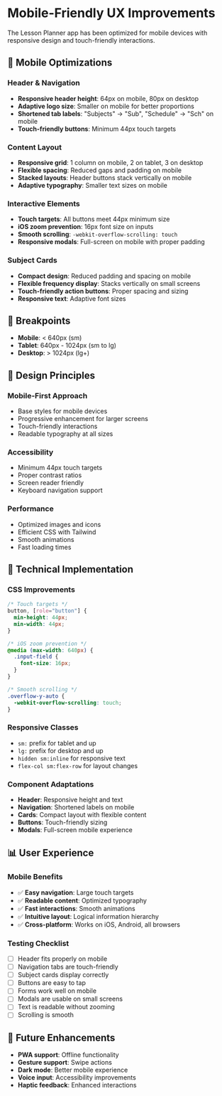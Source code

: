 # Mobile-Friendly UX Improvements

The Lesson Planner app has been optimized for mobile devices with responsive design and touch-friendly interactions.

## 🎯 Mobile Optimizations

### Header & Navigation
- **Responsive header height**: 64px on mobile, 80px on desktop
- **Adaptive logo size**: Smaller on mobile for better proportions
- **Shortened tab labels**: "Subjects" → "Sub", "Schedule" → "Sch" on mobile
- **Touch-friendly buttons**: Minimum 44px touch targets

### Content Layout
- **Responsive grid**: 1 column on mobile, 2 on tablet, 3 on desktop
- **Flexible spacing**: Reduced gaps and padding on mobile
- **Stacked layouts**: Header buttons stack vertically on mobile
- **Adaptive typography**: Smaller text sizes on mobile

### Interactive Elements
- **Touch targets**: All buttons meet 44px minimum size
- **iOS zoom prevention**: 16px font size on inputs
- **Smooth scrolling**: `-webkit-overflow-scrolling: touch`
- **Responsive modals**: Full-screen on mobile with proper padding

### Subject Cards
- **Compact design**: Reduced padding and spacing on mobile
- **Flexible frequency display**: Stacks vertically on small screens
- **Touch-friendly action buttons**: Proper spacing and sizing
- **Responsive text**: Adaptive font sizes

## 📱 Breakpoints

- **Mobile**: < 640px (sm)
- **Tablet**: 640px - 1024px (sm to lg)
- **Desktop**: > 1024px (lg+)

## 🎨 Design Principles

### Mobile-First Approach
- Base styles for mobile devices
- Progressive enhancement for larger screens
- Touch-friendly interactions
- Readable typography at all sizes

### Accessibility
- Minimum 44px touch targets
- Proper contrast ratios
- Screen reader friendly
- Keyboard navigation support

### Performance
- Optimized images and icons
- Efficient CSS with Tailwind
- Smooth animations
- Fast loading times

## 🔧 Technical Implementation

### CSS Improvements
```css
/* Touch targets */
button, [role="button"] {
  min-height: 44px;
  min-width: 44px;
}

/* iOS zoom prevention */
@media (max-width: 640px) {
  .input-field {
    font-size: 16px;
  }
}

/* Smooth scrolling */
.overflow-y-auto {
  -webkit-overflow-scrolling: touch;
}
```

### Responsive Classes
- `sm:` prefix for tablet and up
- `lg:` prefix for desktop and up
- `hidden sm:inline` for responsive text
- `flex-col sm:flex-row` for layout changes

### Component Adaptations
- **Header**: Responsive height and text
- **Navigation**: Shortened labels on mobile
- **Cards**: Compact layout with flexible content
- **Buttons**: Touch-friendly sizing
- **Modals**: Full-screen mobile experience

## 📊 User Experience

### Mobile Benefits
- ✅ **Easy navigation**: Large touch targets
- ✅ **Readable content**: Optimized typography
- ✅ **Fast interactions**: Smooth animations
- ✅ **Intuitive layout**: Logical information hierarchy
- ✅ **Cross-platform**: Works on iOS, Android, all browsers

### Testing Checklist
- [ ] Header fits properly on mobile
- [ ] Navigation tabs are touch-friendly
- [ ] Subject cards display correctly
- [ ] Buttons are easy to tap
- [ ] Forms work well on mobile
- [ ] Modals are usable on small screens
- [ ] Text is readable without zooming
- [ ] Scrolling is smooth

## 🚀 Future Enhancements

- **PWA support**: Offline functionality
- **Gesture support**: Swipe actions
- **Dark mode**: Better mobile experience
- **Voice input**: Accessibility improvements
- **Haptic feedback**: Enhanced interactions 